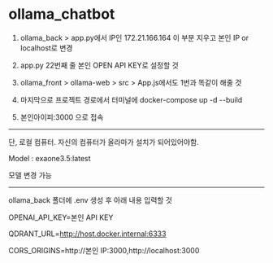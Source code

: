 # ollama_chatbot
1. ollama_back > app.py에서 IP인 172.21.166.164 이 부분 지우고 본인 IP or localhost로 변경

2. app.py 22번째 줄 본인 OPEN API KEY로 설정할 것

3. ollama_front > ollama-web > src > App.js에서도 1번과 똑같이 해줄 것

4. 마지막으로 프로젝트 경로에서 터미널에 docker-compose up -d --build

5. 본인아이피:3000 으로 접속

-----
단, 로컬 컴퓨터. 자신의 컴퓨터가 올라마가 설치가 되어있어야함.

Model : exaone3.5:latest

모델 변경 가능

-----
ollama_back 폴더에 .env 생성 후 아래 내용 입력할 것

OPENAI_API_KEY=본인 API KEY

QDRANT_URL=http://host.docker.internal:6333

CORS_ORIGINS=http://본인 IP:3000,http://localhost:3000
